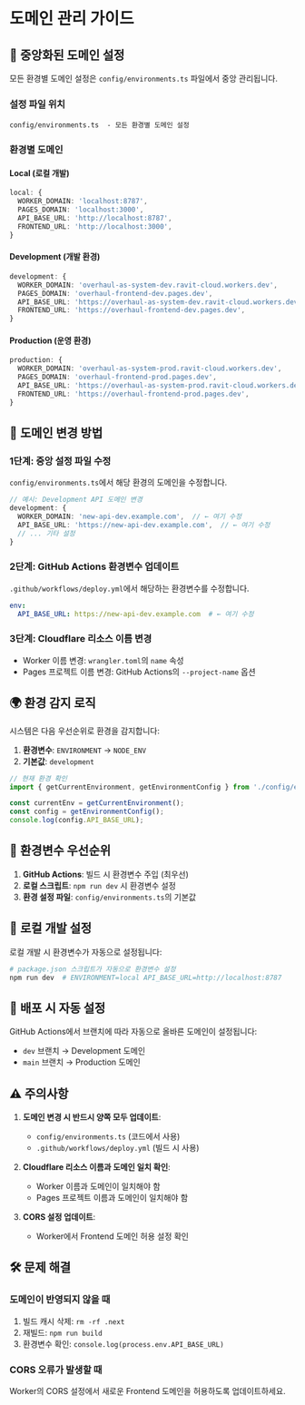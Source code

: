 # 도메인 관리 가이드

## 📍 **중앙화된 도메인 설정**

모든 환경별 도메인 설정은 `config/environments.ts` 파일에서 중앙 관리됩니다.

### **설정 파일 위치**
```
config/environments.ts  - 모든 환경별 도메인 설정
```

### **환경별 도메인**

#### **Local (로컬 개발)**
```typescript
local: {
  WORKER_DOMAIN: 'localhost:8787',
  PAGES_DOMAIN: 'localhost:3000', 
  API_BASE_URL: 'http://localhost:8787',
  FRONTEND_URL: 'http://localhost:3000',
}
```

#### **Development (개발 환경)**
```typescript
development: {
  WORKER_DOMAIN: 'overhaul-as-system-dev.ravit-cloud.workers.dev',
  PAGES_DOMAIN: 'overhaul-frontend-dev.pages.dev',
  API_BASE_URL: 'https://overhaul-as-system-dev.ravit-cloud.workers.dev',
  FRONTEND_URL: 'https://overhaul-frontend-dev.pages.dev',
}
```

#### **Production (운영 환경)**
```typescript
production: {
  WORKER_DOMAIN: 'overhaul-as-system-prod.ravit-cloud.workers.dev', 
  PAGES_DOMAIN: 'overhaul-frontend-prod.pages.dev',
  API_BASE_URL: 'https://overhaul-as-system-prod.ravit-cloud.workers.dev',
  FRONTEND_URL: 'https://overhaul-frontend-prod.pages.dev',
}
```

## 🔧 **도메인 변경 방법**

### **1단계: 중앙 설정 파일 수정**
`config/environments.ts`에서 해당 환경의 도메인을 수정합니다.

```typescript
// 예시: Development API 도메인 변경
development: {
  WORKER_DOMAIN: 'new-api-dev.example.com',  // ← 여기 수정
  API_BASE_URL: 'https://new-api-dev.example.com',  // ← 여기 수정
  // ... 기타 설정
}
```

### **2단계: GitHub Actions 환경변수 업데이트**
`.github/workflows/deploy.yml`에서 해당하는 환경변수를 수정합니다.

```yaml
env:
  API_BASE_URL: https://new-api-dev.example.com  # ← 여기 수정
```

### **3단계: Cloudflare 리소스 이름 변경**
- Worker 이름 변경: `wrangler.toml`의 `name` 속성
- Pages 프로젝트 이름 변경: GitHub Actions의 `--project-name` 옵션

## 🌍 **환경 감지 로직**

시스템은 다음 우선순위로 환경을 감지합니다:

1. **환경변수**: `ENVIRONMENT` → `NODE_ENV`
2. **기본값**: `development`

```typescript
// 현재 환경 확인
import { getCurrentEnvironment, getEnvironmentConfig } from './config/environments';

const currentEnv = getCurrentEnvironment();
const config = getEnvironmentConfig();
console.log(config.API_BASE_URL);
```

## 🔗 **환경변수 우선순위**

1. **GitHub Actions**: 빌드 시 환경변수 주입 (최우선)
2. **로컬 스크립트**: `npm run dev` 시 환경변수 설정
3. **환경 설정 파일**: `config/environments.ts`의 기본값

## 📝 **로컬 개발 설정**

로컬 개발 시 환경변수가 자동으로 설정됩니다:

```bash
# package.json 스크립트가 자동으로 환경변수 설정
npm run dev  # ENVIRONMENT=local API_BASE_URL=http://localhost:8787
```

## 🚀 **배포 시 자동 설정**

GitHub Actions에서 브랜치에 따라 자동으로 올바른 도메인이 설정됩니다:

- `dev` 브랜치 → Development 도메인
- `main` 브랜치 → Production 도메인

## ⚠️ **주의사항**

1. **도메인 변경 시 반드시 양쪽 모두 업데이트**:
   - `config/environments.ts` (코드에서 사용)
   - `.github/workflows/deploy.yml` (빌드 시 사용)

2. **Cloudflare 리소스 이름과 도메인 일치 확인**:
   - Worker 이름과 도메인이 일치해야 함
   - Pages 프로젝트 이름과 도메인이 일치해야 함

3. **CORS 설정 업데이트**:
   - Worker에서 Frontend 도메인 허용 설정 확인

## 🛠️ **문제 해결**

### **도메인이 반영되지 않을 때**
1. 빌드 캐시 삭제: `rm -rf .next`
2. 재빌드: `npm run build`
3. 환경변수 확인: `console.log(process.env.API_BASE_URL)`

### **CORS 오류가 발생할 때**
Worker의 CORS 설정에서 새로운 Frontend 도메인을 허용하도록 업데이트하세요.
